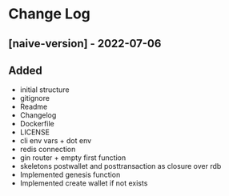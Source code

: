 # Change Log
## [naive-version] - 2022-07-06
## Added
- initial structure
- gitignore
- Readme
- Changelog
- Dockerfile
- LICENSE
- cli env vars + dot env
- redis connection
- gin router + empty first function
- skeletons postwallet and posttransaction as closure over rdb
- Implemented genesis function
- Implemented create wallet if not exists